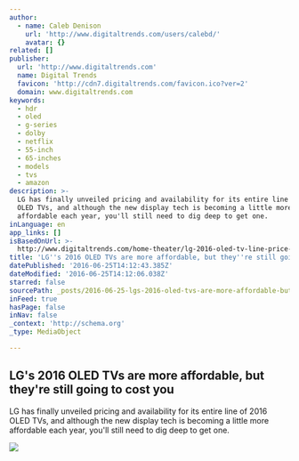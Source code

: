 ```yaml
---
author:
  - name: Caleb Denison
    url: 'http://www.digitaltrends.com/users/calebd/'
    avatar: {}
related: []
publisher:
  url: 'http://www.digitaltrends.com'
  name: Digital Trends
  favicon: 'http://cdn7.digitaltrends.com/favicon.ico?ver=2'
  domain: www.digitaltrends.com
keywords:
  - hdr
  - oled
  - g-series
  - dolby
  - netflix
  - 55-inch
  - 65-inches
  - models
  - tvs
  - amazon
description: >-
  LG has finally unveiled pricing and availability for its entire line of 2016
  OLED TVs, and although the new display tech is becoming a little more
  affordable each year, you'll still need to dig deep to get one.
inLanguage: en
app_links: []
isBasedOnUrl: >-
  http://www.digitaltrends.com/home-theater/lg-2016-oled-tv-line-price-availability-features/
title: 'LG''s 2016 OLED TVs are more affordable, but they''re still going to cost you'
datePublished: '2016-06-25T14:12:43.385Z'
dateModified: '2016-06-25T14:12:06.038Z'
starred: false
sourcePath: _posts/2016-06-25-lgs-2016-oled-tvs-are-more-affordable-but-theyre-still-go.md
inFeed: true
hasPage: false
inNav: false
_context: 'http://schema.org'
_type: MediaObject

---
```

<article style=""><h1>LG's 2016 OLED TVs are more affordable, but they're still going to cost you</h1><p>LG has finally unveiled pricing and availability for its entire line of 2016 OLED TVs, and although the new display tech is becoming a little more affordable each year, you'll still need to dig deep to get one.</p><img src="http://icdn3.digitaltrends.com/image/2016-lg-signature-oled-g6_-1200x630-c.jpg" /></article>